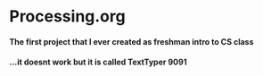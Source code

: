 # Processing.org

#### The first project that I ever created as freshman intro to CS class

#### ...it doesnt work but it is called TextTyper 9091
